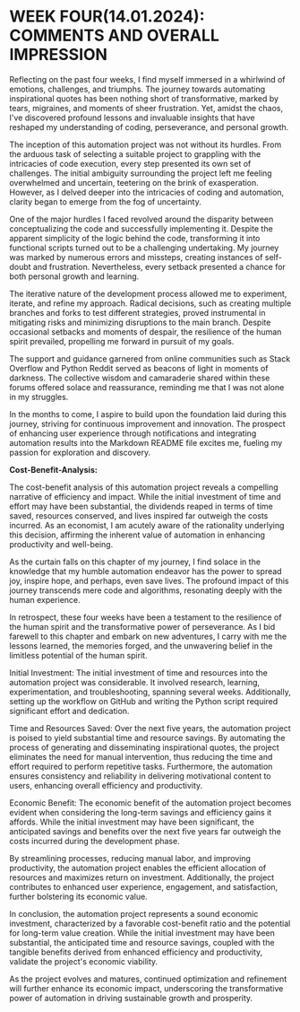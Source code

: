 # WEEK FOUR(14.01.2024): COMMENTS AND OVERALL IMPRESSION

Reflecting on the past four weeks, I find myself immersed in a whirlwind of emotions, challenges, and triumphs. The journey towards automating inspirational quotes has been nothing short of transformative, marked by tears, migraines, and moments of sheer frustration. Yet, amidst the chaos, I've discovered profound lessons and invaluable insights that have reshaped my understanding of coding, perseverance, and personal growth.

The inception of this automation project was not without its hurdles. From the arduous task of selecting a suitable project to grappling with the intricacies of code execution, every step presented its own set of challenges. The initial ambiguity surrounding the project left me feeling overwhelmed and uncertain, teetering on the brink of exasperation. However, as I delved deeper into the intricacies of coding and automation, clarity began to emerge from the fog of uncertainty.

One of the major hurdles I faced revolved around the disparity between conceptualizing the code and successfully implementing it. Despite the apparent simplicity of the logic behind the code, transforming it into functional scripts turned out to be a challenging undertaking. My journey was marked by numerous errors and missteps, creating instances of self-doubt and frustration. Nevertheless, every setback presented a chance for both personal growth and learning.

The iterative nature of the development process allowed me to experiment, iterate, and refine my approach. Radical decisions, such as creating multiple branches and forks to test different strategies, proved instrumental in mitigating risks and minimizing disruptions to the main branch. Despite occasional setbacks and moments of despair, the resilience of the human spirit prevailed, propelling me forward in pursuit of my goals.

The support and guidance garnered from online communities such as Stack Overflow and Python Reddit served as beacons of light in moments of darkness. The collective wisdom and camaraderie shared within these forums offered solace and reassurance, reminding me that I was not alone in my struggles.

In the months to come, I aspire to build upon the foundation laid during this journey, striving for continuous improvement and innovation. The prospect of enhancing user experience through notifications and integrating automation results into the Markdown README file excites me, fueling my passion for exploration and discovery.

**Cost-Benefit-Analysis:** 

The cost-benefit analysis of this automation project reveals a compelling narrative of efficiency and impact. While the initial investment of time and effort may have been substantial, the dividends reaped in terms of time saved, resources conserved, and lives inspired far outweigh the costs incurred. As an economist, I am acutely aware of the rationality underlying this decision, affirming the inherent value of automation in enhancing productivity and well-being.

As the curtain falls on this chapter of my journey, I find solace in the knowledge that my humble automation endeavor has the power to spread joy, inspire hope, and perhaps, even save lives. The profound impact of this journey transcends mere code and algorithms, resonating deeply with the human experience.

In retrospect, these four weeks have been a testament to the resilience of the human spirit and the transformative power of perseverance. As I bid farewell to this chapter and embark on new adventures, I carry with me the lessons learned, the memories forged, and the unwavering belief in the limitless potential of the human spirit.

Initial Investment:
The initial investment of time and resources into the automation project was considerable. It involved research, learning, experimentation, and troubleshooting, spanning several weeks. Additionally, setting up the workflow on GitHub and writing the Python script required significant effort and dedication.

Time and Resources Saved:
Over the next five years, the automation project is poised to yield substantial time and resource savings. By automating the process of generating and disseminating inspirational quotes, the project eliminates the need for manual intervention, thus reducing the time and effort required to perform repetitive tasks. Furthermore, the automation ensures consistency and reliability in delivering motivational content to users, enhancing overall efficiency and productivity.

Economic Benefit:
The economic benefit of the automation project becomes evident when considering the long-term savings and efficiency gains it affords. While the initial investment may have been significant, the anticipated savings and benefits over the next five years far outweigh the costs incurred during the development phase.

By streamlining processes, reducing manual labor, and improving productivity, the automation project enables the efficient allocation of resources and maximizes return on investment. Additionally, the project contributes to enhanced user experience, engagement, and satisfaction, further bolstering its economic value.

In conclusion, the automation project represents a sound economic investment, characterized by a favorable cost-benefit ratio and the potential for long-term value creation. While the initial investment may have been substantial, the anticipated time and resource savings, coupled with the tangible benefits derived from enhanced efficiency and productivity, validate the project's economic viability.

As the project evolves and matures, continued optimization and refinement will further enhance its economic impact, underscoring the transformative power of automation in driving sustainable growth and prosperity.
